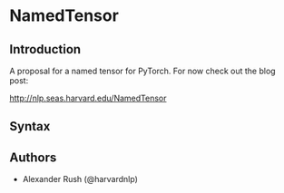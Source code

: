 # NamedTensor

## Introduction

A proposal for a named tensor for PyTorch. For now check out the blog post:

http://nlp.seas.harvard.edu/NamedTensor


## Syntax


## Authors

* Alexander Rush (@harvardnlp)
